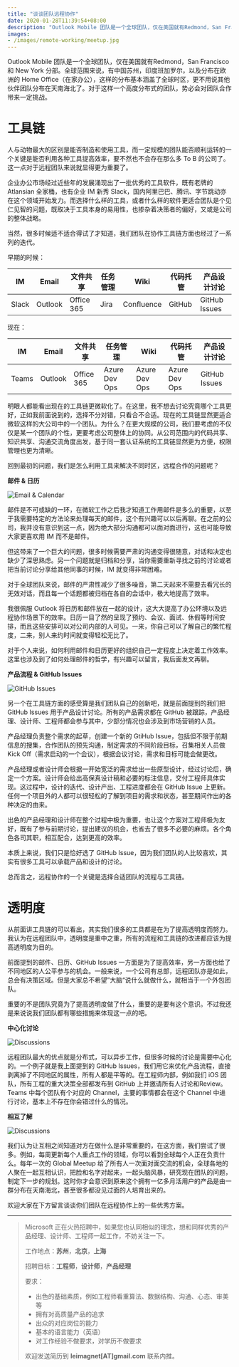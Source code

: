 ```yaml
---
title: "谈谈团队远程协作"
date: 2020-01-28T11:39:54+08:00
description: "Outlook Mobile 团队是一个全球团队，仅在美国就有Redmond，San Francisco 和 New York 分部。全球范围来说，有中国苏州，印度班加罗尔，以及分布在欧洲的 Home Office（在家办公），这样的分布基本涵盖了全球时区，更不用说其他伙伴团队分布在天南海北了。对于这样一个高度分布式的团队，势必会对团队合作带来一定挑战。"
images: 
- /images/remote-working/meetup.jpg
---
```


Outlook Mobile 团队是一个全球团队，仅在美国就有Redmond，San Francisco 和 New York 分部。全球范围来说，有中国苏州，印度班加罗尔，以及分布在欧洲的 Home Office（在家办公），这样的分布基本涵盖了全球时区，更不用说其他伙伴团队分布在天南海北了。对于这样一个高度分布式的团队，势必会对团队合作带来一定挑战。

# 工具链
人与动物最大的区别是能否制造和使用工具，而一定规模的团队能否顺利运转的一个关键是能否利用各种工具提高效率，要不然也不会存在那么多 To B 的公司了。这一点对于远程团队来说就显得更为重要了。

企业办公市场经过近些年的发展涌现出了一批优秀的工具软件，既有老牌的 Atlansian 全家桶，也有企业 IM 新秀 Slack，国内阿里巴巴、腾讯、字节跳动亦在这个领域开始发力。而选择什么样的工具，或者什么样的软件更适合团队是个见仁见智的问题，既取决于工具本身的易用性，也掺杂着决策者的偏好，又或是公司的整体战略。

当然，很多时候适不适合得试了才知道，我们团队在协作工具链方面也经过了一系列的迭代。

早期的时候：

| IM    | Email   | 文件共享   | 任务管理 | Wiki       | 代码托管 | 产品设计讨论  |
| ----- | ------- | ---------- | -------- | ---------- | -------- | ------------- |
| Slack | Outlook | Office 365 | Jira     | Confluence | GitHub   | GitHub Issues |

现在：

| IM    | Email   | 文件共享   | 任务管理      | Wiki          | 代码托管      | 产品设计讨论  |
| ----- | ------- | ---------- | ------------- | ------------- | ------------- | ------------- |
| Teams | Outlook | Office 365 | Azure Dev Ops | Azure Dev Ops | Azure Dev Ops | GitHub Issues |

明眼人都能看出现在的工具链更微软化了。在这里，我不想去讨论究竟哪个工具更好，正如我前面说到的，选择不分对错，只看合不合适。现在的工具链显然更适合微软这样的大公司中的一个团队。为什么？在更大规模的公司，我们要考虑的不仅仅是某一个团队的个性，更要考虑公司整体上的协同。从公司范围内的代码共享、知识共享、沟通交流角度出发，基于同一套认证系统的工具链显然更为方便，权限管理也更为清晰。

回到最初的问题，我们是怎么利用工具来解决不同时区，远程合作的问题呢？

__邮件 & 日历__

![Email & Calendar](/images/remote-working/email_calendar.jpg)

邮件是不可或缺的一环，在微软工作之后我才知道工作用邮件是多么的重要，以至于我需要特定的方法论来处理每天的邮件，这个有兴趣可以以后再聊。在之前的公司，我并没有意识到这一点，因为绝大部分沟通都可以面对面进行，这也可能导致大家更喜欢用 IM 而不是邮件。

但这带来了一个巨大的问题，很多时候需要严肃的沟通变得很随意，对话和决定也缺少了深思熟虑。另一个问题就是归档和分享，当你需要重新寻找之前的讨论或者把当前讨论分享给其他同事的时候，IM 就变得非常困难。

对于全球团队来说，邮件的严肃性减少了很多噪音，第二天起来不需要去看冗长的无效对话，而且每一个话题都被归档在各自的会话中，极大地提高了效率。

我很佩服 Outlook 将日历和邮件放在一起的设计，这大大提高了办公环境以及远程协作场景下的效率。日历一目了然的呈现了预约、会议、面试、休假等时间安排，而且这些安排可以对公司内部的人可见。一来，你自己可以了解自己的繁忙程度，二来，别人来约时间就变得轻松无比了。

对于个人来说，如何利用邮件和日历更好的组织自己一定程度上决定着工作效率。这里也涉及到了如何处理邮件的哲学，有兴趣可以留言，我后面发文再聊。

__产品流程 & GitHub Issues__

![GitHub Issues](/images/remote-working/ghe.jpg)

另一个在工具链方面的感受算是我们团队自己的创新吧，就是前面提到的我们把 GitHub Issues 用于产品设计讨论。所有的产品需求都在 GitHub 被跟踪，产品经理、设计师、工程师都会参与其中，少部分情况也会涉及到市场营销的人员。

产品经理负责整个需求的起草，创建一个新的 GtiHub Issue，包括但不限于前期信息的搜集，合作团队的预先沟通，制定需求的不同阶段目标，召集相关人员做 Kick Off（需求启动的一个会议），根据会议讨论，需求和目标可能会做更改。

产品经理或者设计师会根据一开始宽泛的需求给出一些原型设计，经过讨论后，确定一个方案。设计师会给出高保真设计稿和必要的标注信息，交付工程师具体实现。这过程中，设计的迭代、设计产出、工程进度都会在 GitHub Issue 上更新。任何一个项目外的人都可以很轻松的了解到项目的需求和状态，甚至期间作出的各种决定的由来。

出色的产品经理和设计师在整个过程中极为重要，也让这个方案对工程师极为友好，既有了参与前期讨论，提出建议的机会，也省去了很多不必要的麻烦。各个角色各司其职，相互配合，达到更高的效率。

本质上来说，我们只是恰好选了 GitHub Issue，因为我们团队的人比较喜欢，其实有很多工具可以承载产品和设计的讨论。

总而言之，远程协作的一个关键是选择合适团队的流程与工具链。

# 透明度

从前面讲工具链的可以看出，其实我们很多的工具都是在为了提高透明度而努力。我认为在远程团队中，透明度是重中之重，所有的流程和工具链的改进都应该为提高透明度为目的。

前面提到的邮件、日历、GitHub Issues 一方面是为了提高效率，另一方面也给了不同地区的人公平参与的机会。一般来说，一个公司有总部，远程团队亦是如此，总会有决策区域。但是大家总不希望”大脑“说什么就做什么，就相当于一个外包团队。

重要的不是团队究竟为了提高透明度做了什么，重要的是要有这个意识。不过我还是来说说我们团队都有哪些措施来体现这一点的吧。

__中心化讨论__

![Discussions](/images/remote-working/discussions.jpg)

远程团队最大的优点就是分布式，可以异步工作，但很多时候的讨论是需要中心化的。一个例子就是我上面提到的 GitHub Issues，我们用它来优化产品流程，直接剥离掉了不同地区的属性，所有人都是平等的。在工程师内部，例如我们 iOS 团队，所有工程的重大决策全部都发布到 GitHub 上并邀请所有人讨论和Review。Teams 中每个团队有个对应的 Channel，主要的事情都会在这个 Channel 中进行讨论，基本上不存在你会错过什么的情况。


__相互了解__

![Discussions](/images/remote-working/meetup.jpg)

我们认为让互相之间知道对方在做什么是非常重要的，在这方面，我们尝试了很多。例如，每周更新每个人重点工作的领域，你可以看到全球每个人正在负责什么。每年一次的 Global Meetup 给了所有人一次面对面交流的机会，全球各地的人聚在一起互相认识，把脸和名字对起来，一起头脑风暴，研究现在团队的问题，制定下一步的规划。这时你才会意识到原来这个拥有一亿多月活用户的产品是由一群分布在天南海北，甚至很多都没见过面的人培育出来的。


欢迎大家在下方留言谈谈你们团队在远程协作上的一些优秀方案。



-----------------



> Microsoft 正在火热招聘中，如果您也认同相似的理念，想和同样优秀的产品经理、设计师、工程师一起工作，不妨关注一下。
>
> 工作地点：__苏州__，__北京__，__上海__
>
> 招聘目标：__工程师__，__设计师__，__产品经理__
>
> 要求：
>
> - 出色的基础素质，例如工程师看重算法、数据结构、沟通、心态、审美等
> - 拥有对高质量产品的追求
> - 出众的对应岗位的能力
> - 基本的语言能力（英语）
> - 对工作经验不做要求，对学历不做要求
>
> 欢迎发送简历到 __leimagnet[AT]gmail.com__ 联系内推。

